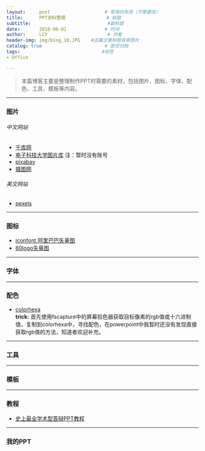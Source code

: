 ```yaml
---
layout:     post                    # 使用的布局（不需要改）
title:      PPT资料整理               # 标题 
subtitle:                            #副标题
date:       2018-06-01              # 时间
author:     LCY                      # 作者
header-img: img/bing_10.JPG    #这篇文章标题背景图片
catalog: true                       # 是否归档
tags:                              #标签
- Office

---
```


> 本篇博客主要是整理制作PPT时需要的素材，包括图片、图标、字体、配色、工具、模板等内容。

---

### 图片
###### 中文网站
* [千库网](http://588ku.com/)
* [电子科技大学图片库](http://photo.uestc.edu.cn)      注：暂时没有账号
* [pixabay](https://pixabay.com/)
* [摄图网](http://699pic.com/)

###### 英文网站
* [pexels](https://www.pexels.com/)

---

### 图标
* [iconfont 阿里巴巴矢量图](http://iconfont.cn/?spm=a313x.7781069.1998910419.d4d0a486a)
* [60logo矢量图](http://www.60logo.com/)

---

### 字体

---

### 配色
* [colorhexa](https://www.colorhexa.com/)  
**trick:** 首先使用fscapture中的屏幕拾色器获取目标像素的rgb值或十六进制值，复制到colorhexa中，寻找配色，在powerpoint中我暂时还没有发现直接获取rgb值的方法，知道者欢迎补充。


---

### 工具

---

### 模板


---

### 教程
* [史上最全学术型答辩PPT教程](https://www.daizitouxiang.com/92/72852.html)

---

### 我的PPT
